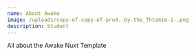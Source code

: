 ```yaml
---
name: About Awake
image: /uploads/copy-of-copy-of-prod.-by-the_fhtamim-1-.png
description: Student
---
```

All about the Awake Nuxt Template
